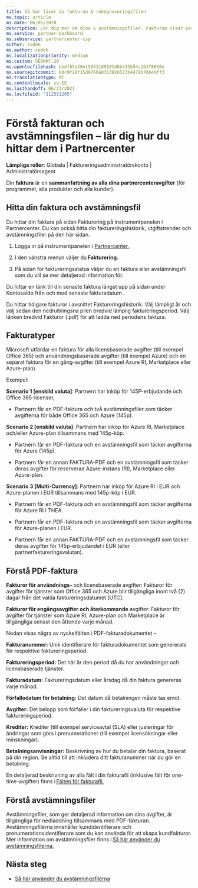 ```yaml
---
title: Så här läser du fakturan & rekognoseringsfilen
ms.topic: article
ms.date: 06/05/2020
description: Lär dig mer om dina & avstämningsfiler. Fakturan visar partnercenteravgifter för program, produkter och kunder för den månatliga perioden.
ms.service: partner-dashboard
ms.subservice: partnercenter-csp
author: sodeb
ms.author: sodeb
ms.localizationpriority: medium
ms.custom: SEOMAY.20
ms.openlocfilehash: bbdf85d20e15841189191d6b415b54c26378850e
ms.sourcegitcommit: 8dc9f28f15d9760a8363826513b4470b76b40ff3
ms.translationtype: MT
ms.contentlocale: sv-SE
ms.lasthandoff: 06/23/2021
ms.locfileid: "112551205"
---
```

# <a name="understand-your-bill-and-reconciliation-file---learn-how-to-find-them-in-partner-center"></a>Förstå fakturan och avstämningsfilen – lär dig hur du hittar dem i Partnercenter


**Lämpliga roller:** Globala | Faktureringsadministratörskonto | Administratörsagent


Din **faktura** är en **sammanfattning av alla dina partnercenteravgifter** (för programmet, alla produkter och alla kunder). 

## <a name="find-your-bill-and-reconciliation-file"></a>Hitta din faktura och avstämningsfil 

Du hittar din faktura på sidan Fakturering på instrumentpanelen i Partnercenter. Du kan också hitta din faktureringshistorik, utgiftstrender och avstämningsfiler på den här sidan. 

1. Logga in på instrumentpanelen i [Partnercenter.](https://partner.microsoft.com/dashboard/home) 

2. I den vänstra menyn väljer du **Fakturering.** 

3. På sidan för faktureringsstatus väljer du en faktura eller avstämningsfil som du vill se mer detaljerad information för. 

Du hittar en länk till din senaste faktura längst upp på sidan under Kontosaldo från och med senaste fakturadatum. 

Du hittar tidigare fakturor i avsnittet Faktureringshistorik. Välj lämpligt år och välj sedan den nedrullningsna pilen bredvid lämplig faktureringsperiod. Välj länken bredvid Fakturor (.pdf) för att ladda ned periodens faktura. 

## <a name="invoice-types"></a>Fakturatyper

Microsoft utfärdar en faktura för alla licensbaserade avgifter (till exempel Office 365) och användningsbaserade avgifter (till exempel Azure) och en separat faktura för en gång-avgifter (till exempel Azure RI, Marketplace eller Azure-plan).

Exempel:  

**Scenario 1 [enskild valuta]**: Partnern har inköp för 145P-erbjudande och Office 365-licenser,  

- Partnern får en PDF-faktura och två avstämningsfiler som täcker avgifterna för både Office 365 och Azure (145p).  

**Scenario 2 [enskild valuta]**: Partnern har inköp för Azure RI, Marketplace och/eller Azure-plan tillsammans med 145p-köp.

- Partnern får en PDF-faktura och en avstämningsfil som täcker avgifterna för Azure (145p). 

- Partnern får en annan FAKTURA-PDF och en avstämningsfil som täcker deras avgifter för reserverad Azure-instans (RI), Marketplace eller Azure-plan. 

**Scenario 3 [Multi-Currency]**: Partnern har inköp för Azure RI i EUR och Azure-planen i EUR tillsammans med 145p-köp i EUR.

- Partnern får en PDF-faktura och en avstämningsfil som täcker avgifterna för Azure RI i THEA. 

- Partnern får en PDF-faktura och en avstämningsfil som täcker avgifterna för Azure-planen i EUR. 

- Partnern får en annan FAKTURA-PDF och en avstämningsfil som täcker deras avgifter för 145p-erbjudandet i EUR (eller partnerfaktureringsvalutan). 


## <a name="understanding-invoice-pdf"></a>Förstå PDF-faktura 

**Fakturor för användnings-** och licensbaserade avgifter: Fakturor för avgifter för tjänster som Office 365 och Azure blir tillgängliga inom två (2) dagar från det valda faktureringsdatumet [UTC].  

**Fakturor för engångsavgifter och återkommande** avgifter: Fakturor för avgifter för tjänster som Azure RI, Azure-plan och Marketplace är tillgängliga senast den åttonde varje månad.  

Nedan visas några av nyckelfälten i PDF-fakturadokumentet –

**Fakturanummer:** Unik identifierare för fakturadokumentet som genererats för respektive faktureringsperiod. 

**Faktureringsperiod:** Det här är den period då du har användningar och licensbaserade tjänster. 

**Fakturadatum:** Faktureringsdatum eller årsdag då din faktura genereras varje månad. 

**Förfallodatum för betalning:** Det datum då betalningen måste tas emot. 

**Avgifter:** Det belopp som förfaller i din faktureringsvaluta för respektive faktureringsperiod. 

**Krediter:** Krediter (till exempel serviceavtal (SLA) eller justeringar för ändringar som görs i prenumerationer (till exempel licensökningar eller minskningar). 

**Betalningsanvisningar:** Beskrivning av hur du betalar din faktura, baserat på din region. Se alltid till att inkludera ditt fakturanummer när du gör en betalning. 

En detaljerad beskrivning av alla fält i din fakturafil (inklusive fält för one-time-avgifter) finns i [Fälten för fakturafil.](invoice-file.md) 

## <a name="understand-reconciliation-files"></a>Förstå avstämningsfiler

 Avstämningsfiler, som ger detaljerad information om dina avgifter, är tillgängliga för nedladdning tillsammans med PDF-fakturan. Avstämningsfilerna innehåller kundidentifierare och prenumerationsidentifierare som du kan använda för att skapa kundfakturor. Mer information om avstämningsfiler finns i [Så här använder du avstämningsfilerna.](use-the-reconciliation-files.md) 

## <a name="next-steps"></a>Nästa steg

- [Så här använder du avstämningsfilerna](use-the-reconciliation-files.md)